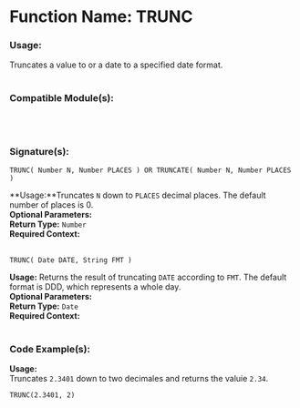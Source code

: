 # Function Name: TRUNC

### Usage:
Truncates a value to or a date to a specified date format. 
<br><br>

### Compatible Module(s):

<br><br>

### Signature(s):

```
TRUNC( Number N, Number PLACES ) OR TRUNCATE( Number N, Number PLACES )
```
**Usage:**Truncates `N` down to `PLACES` decimal places. The default number of places is 0.<br>
**Optional Parameters:**<br>
**Return Type:** `Number`<br>
**Required Context:**<br>
<br>

```
TRUNC( Date DATE, String FMT )
```
**Usage:** Returns the result of truncating `DATE` according to `FMT`. The default format is DDD, which represents a whole day.<br>
**Optional Parameters:**<br>
**Return Type:** `Date`<br>
**Required Context:**<br>
<br>

### Code Example(s):
**Usage:**<br>
Truncates `2.3401` down to two decimales and returns the valuie `2.34`.
```
TRUNC(2.3401, 2)
```